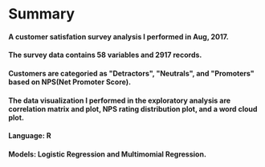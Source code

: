 # Summary
#### A customer satisfation survey analysis I performed in Aug, 2017.
#### The survey data contains 58 variables and 2917 records.
#### Customers are categoried as "Detractors", "Neutrals", and "Promoters" based on NPS(Net Promoter Score).
#### The data visualization I performed in the exploratory analysis are correlation matrix and plot, NPS rating distribution plot, and a word cloud plot.
#### Language: R
#### Models: Logistic Regression and Multimomial Regression.
